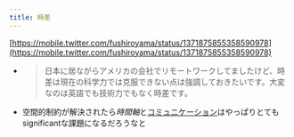 ```yaml
---
title: 時差
---
```


[https://mobile.twitter.com/fushiroyama/status/1371875855358590978](https://mobile.twitter.com/fushiroyama/status/1371875855358590978)

* 
   > 
   > 日本に居ながらアメリカの会社でリモートワークしてましたけど、時差は現在の科学力では克服できない点は強調しておきたいです。大変なのは英語でも技術力でもなく時差です。

* 空間的制約が解決されたら*時間軸*と[コミュニケーション](%E3%82%B3%E3%83%9F%E3%83%A5%E3%83%8B%E3%82%B1%E3%83%BC%E3%82%B7%E3%83%A7%E3%83%B3.md)はやっぱりとてもsignificantな課題になるだろうなと
